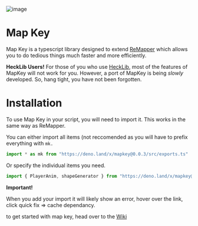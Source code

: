 ![image](https://user-images.githubusercontent.com/111317032/207435249-e15b8624-bde4-4cd7-b96a-0713ceaac681.png)

# Map Key
Map Key is a typescript library designed to extend [ReMapper](https://github.com/Swifter1243/ReMapper) which allows you to do tedious things much faster and more efficiently.


**HeckLib Users!**
For those of you who use [HeckLib](https://github.com/Heck-Library/HeckLib), most of the features of MapKey will not work for you. However, a port of MapKey is being *slowly* developed. So, hang tight, you have not been forgotten.

# Installation
To use Map Key in your script, you will need to import it. This works in the same way as ReMapper.

You can either import all items (not reccomended as you will have to prefix everything with `mk.`
```ts
import * as mk from "https://deno.land/x/mapkey@0.0.3/src/exports.ts"
```
Or specify the individual items you need.
```ts
import { PlayerAnim, shapeGenerator } from "https://deno.land/x/mapkey@0.0.3/src/exports.ts"
```
**Important!**

When you add your import it will likely show an error, hover over the link, click quick fix => cache dependancy.

to get started with map key, head over to the [Wiki](https://github.com/Splashcard04/map-key-wiki)
